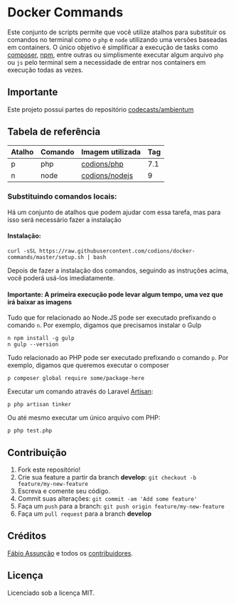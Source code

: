 # Docker Commands
Este conjunto de scripts permite que você utilize atalhos para substituir os comandos no terminal como o `php` e `node` utilizando uma versões baseadas em containers. O único objetivo é simplificar a execução de tasks como [composer](https://getcomposer.org), [npm](https://www.npmjs.com), entre outras ou simplismente executar algum arquivo `php` ou `js` pelo terminal sem a necessidade de entrar nos containers em execução todas as vezes.

## Importante
Este projeto possui partes do repositório [codecasts/ambientum](https://github.com/codecasts/ambientum)

## Tabela de referência
| Atalho | Comando | Imagem utilizada                                          | Tag  |
| ------ | ------- | --------------------------------------------------------- | ---- |
| p      | php     | [codions/php](https://hub.docker.com/r/codions/php)       | 7.1  |
| n      | node    | [codions/nodejs](https://hub.docker.com/r/codions/nodejs) | 9    |

### Substituindo comandos locais:
Há um conjunto de atalhos que podem ajudar com essa tarefa, mas para isso será necessário fazer a instalação

#### Instalação:
```
curl -sSL https://raw.githubusercontent.com/codions/docker-commands/master/setup.sh | bash
```

Depois de fazer a instalação dos comandos, seguindo as instruções acima, você poderá usá-los imediatamente.

#### Importante: A primeira execução pode levar algum tempo, uma vez que irá baixar as imagens

Tudo que for relacionado ao Node.JS pode ser executado prefixando o comando `n`. Por exemplo, digamos que precisamos instalar o Gulp
```
n npm install -g gulp
n gulp --version
```

Tudo relacionado ao PHP pode ser executado prefixando o comando `p`. Por exemplo, digamos que queremos executar o composer

```
p composer global require some/package-here
```

Executar um comando através do Laravel [Artisan](https://laravel.com/docs/5.6/artisan):
```
p php artisan tinker
```

Ou até mesmo executar um único arquivo com PHP:
```
p php test.php
```


## Contribuição

1. Fork este repositório!
2. Crie sua feature a partir da branch **develop**: `git checkout -b feature/my-new-feature`
3. Escreva e comente seu código.
4. Commit suas alterações: `git commit -am 'Add some feature'`
5. Faça um `push` para a branch: `git push origin feature/my-new-feature`
6. Faça um `pull request` para a branch **develop**

## Créditos

[Fábio Assunção](https://github.com/fabioassuncao) e todos os [contribuidores](https://github.com/codions/docker-commands/graphs/contributors).

## Licença

Licenciado sob a licença MIT.
